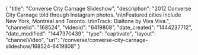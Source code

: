 {
    "title": "Converse City Carnage Slideshow",
    "description": "2012 Converse City Carnage told through Instagram photos. \n\nFeatured cities include New York, Montreal and Toronto. \n\nTrack: Dialtone by Viva Viva.",
    "channelid": "168524",
    "videoid": "6419808",
    "date_created": "1444237712",
    "date_modified": "1447370439",
    "type": "captivate",
    "layout": "channelVideo",
    "url": "\/converse\/converse-city-carnage-slideshow\/168524-6419808"
}